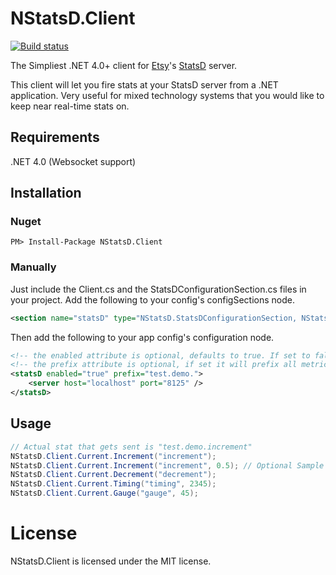# NStatsD.Client
[![Build status](https://ci.appveyor.com/api/projects/status/hmkuii0cec36wfnf)](https://ci.appveyor.com/project/robbihun/nstatsd-client)

The Simpliest .NET 4.0+ client for [Etsy](http://etsy.com)'s [StatsD](https://github.com/etsy/statsd) server.

This client will let you fire stats at your StatsD server from a .NET application. Very useful for mixed technology systems that you would like to keep near real-time stats on.

## Requirements
.NET 4.0 (Websocket support)

## Installation

### Nuget

```
PM> Install-Package NStatsD.Client
```

### Manually

Just include the Client.cs and the StatsDConfigurationSection.cs files in your project. 
Add the following to your config's configSections node.
```xml
<section name="statsD" type="NStatsD.StatsDConfigurationSection, NStatsD.Client" />
```
Then add the following to your app config's configuration node.
```xml
<!-- the enabled attribute is optional, defaults to true. If set to false, will not send metrics to statsd server -->
<!-- the prefix attribute is optional, if set it will prefix all metrics and append the prefix with a '.' if missing -->
<statsD enabled="true" prefix="test.demo.">
	<server host="localhost" port="8125" />
</statsD>
```
## Usage
```csharp
// Actual stat that gets sent is "test.demo.increment"
NStatsD.Client.Current.Increment("increment");
NStatsD.Client.Current.Increment("increment", 0.5); // Optional Sample Rate included on all methods
NStatsD.Client.Current.Decrement("decrement");
NStatsD.Client.Current.Timing("timing", 2345);
NStatsD.Client.Current.Gauge("gauge", 45);
```
# License

NStatsD.Client is licensed under the MIT license.
